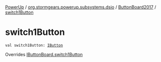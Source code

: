 [PowerUp](../../index.md) / [org.stormgears.powerup.subsystems.dsio](../index.md) / [ButtonBoard2017](index.md) / [switch1Button](./switch1-button.md)

# switch1Button

`val switch1Button: `[`IButton`](../../org.stormgears.utils.dsio/-i-button/index.md)

Overrides [IButtonBoard.switch1Button](../-i-button-board/switch1-button.md)

